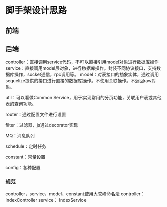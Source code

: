 # 脚手架设计思路

## 前端

## 后端

controller：直接调用service代码，不可以直接引用model对象进行数据库操作
service：直接调用model层对象，进行数据库操作。封装不同协议接口，支持数据库操作，socket通信，rpc调用等。
model：对表接口的抽象实体，通过调用sequelize提供的接口进行直接的数据库操作。不使用关联操作。不返回raw对象。

util：可以看做Common Service，用于实现常用的分页功能，关联用户表或其他表的查询功能。

router：通过配置文件进行设置

filter：过滤器，js通过decorator实现

MQ：消息队列

schedule：定时任务

constant：常量设置

config：各种配置

### 规范
controller，service，model，constant使用大驼峰命名法
controller：IndexController
service：   IndexService
